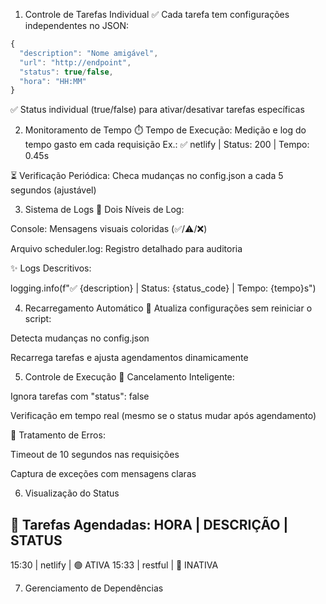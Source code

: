 1. Controle de Tarefas Individual
✅ Cada tarefa tem configurações independentes no JSON:


```js
{
  "description": "Nome amigável",
  "url": "http://endpoint",
  "status": true/false,
  "hora": "HH:MM"
}
```

✅ Status individual (true/false) para ativar/desativar tarefas específicas

2. Monitoramento de Tempo
⏱️ Tempo de Execução: Medição e log do tempo gasto em cada requisição
Ex.: ✅ netlify | Status: 200 | Tempo: 0.45s

⏳ Verificação Periódica: Checa mudanças no config.json a cada 5 segundos (ajustável)

3. Sistema de Logs
📝 Dois Níveis de Log:

Console: Mensagens visuais coloridas (✅/⚠️/❌)

Arquivo scheduler.log: Registro detalhado para auditoria

✨ Logs Descritivos:


logging.info(f"✅ {description} | Status: {status_code} | Tempo: {tempo}s")

4. Recarregamento Automático
🔄 Atualiza configurações sem reiniciar o script:

Detecta mudanças no config.json

Recarrega tarefas e ajusta agendamentos dinamicamente

5. Controle de Execução
🛑 Cancelamento Inteligente:

Ignora tarefas com "status": false

Verificação em tempo real (mesmo se o status mudar após agendamento)

🚦 Tratamento de Erros:

Timeout de 10 segundos nas requisições

Captura de exceções com mensagens claras

6. Visualização do Status

📅 Tarefas Agendadas:
HORA   | DESCRIÇÃO       | STATUS
----------------------------------------
15:30 | netlify         | 🟢 ATIVA 
15:33 | restful         | 🔴 INATIVA


7. Gerenciamento de Dependências